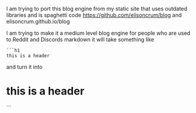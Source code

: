I am trying to port this blog engine from 
my static site that uses outdated libraries and is spaghetti code 
https://github.com/elisoncrum/blog and elisoncrum.github.io/blog

I am trying to make it a medium level blog engine for people who are used to Reddit and Discords markdown it will take something like
```
```h1
this is a header
```

and turn it into

<h1>this is a header</h1>
```
